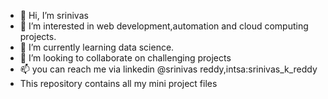 - 👋 Hi, I’m srinivas
- 👀 I’m interested in web development,automation and cloud computing projects.
- 🌱 I’m currently learning data science.
- 💞️ I’m looking to collaborate on challenging projects
- 📫 you can reach me via linkedin @srinivas reddy,intsa:srinivas_k_reddy
- This repository contains all my mini project files

<!---
srinivas90596/srinivas90596 is a ✨ special ✨ repository because its `README.md` (this file) appears on your GitHub profile.
You can click the Preview link to take a look at your changes.
--->
